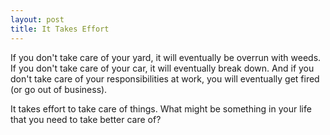 ```yaml
---
layout: post
title: It Takes Effort
---
```


If you don't take care of your yard, it will eventually be overrun with weeds. If you don't take care of your car, it will eventually break down. And if you don't take care of your responsibilities at work, you will eventually get fired (or go out of business).

It takes effort to take care of things. What might be something in your life that you need to take better care of?